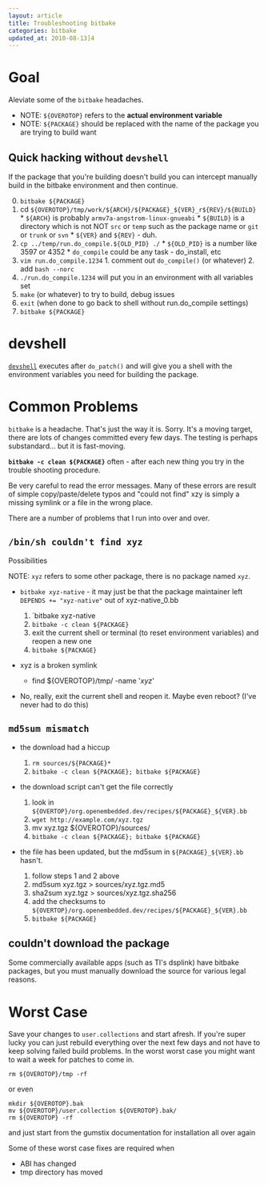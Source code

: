 ```yaml
---
layout: article
title: Troubleshooting bitbake
categories: bitbake
updated_at: 2010-08-13]4
---
```

Goal
====

Aleviate some of the `bitbake` headaches.

  * NOTE: `${OVEROTOP}` refers to the **actual environment variable**
  * NOTE: `${PACKAGE}` should be replaced with the name of the package you are trying to build want

Quick hacking without `devshell`
-------

If the package that you're building doesn't build you can intercept manually build in the bitbake environment and then continue.

  0. `bitbake ${PACKAGE}`
  1. cd `${OVEROTOP}/tmp/work/${ARCH}/${PACKAGE}_${VER}_r${REV}/${BUILD}`
    * `${ARCH}` is probably `armv7a-angstrom-linux-gnueabi`
    * `${BUILD}` is a directory which is not NOT `src` or `temp` such as the package name or `git` or `trunk` or `svn`
    * `${VER}` and `${REV}` - duh.
  2. `cp ../temp/run.do_compile.${OLD_PID} ./`
    * `${OLD_PID}` is a number like 3597 or 4352
    * `do_compile` could be any task - do_install, etc
  3. `vim run.do_compile.1234`
    1. comment out `do_compile()` (or whatever)
    2. add `bash --norc`
  4. `./run.do_compile.1234` will put you in an environment with all variables set
  5. `make` (or whatever) to try to build, debug issues
  6. `exit` (when done to go back to shell without run.do_compile settings)
  7. `bitbake ${PACKAGE}`

devshell
========

[`devshell`](http://wiki.openembedded.net/index.php/Devshell) executes after `do_patch()` and will give you a shell with the environment variables you need for building the package.

Common Problems
=====================

`bitbake` is a headache. That's just the way it is. Sorry. It's a moving target, there are lots of changes committed every few days. The testing is perhaps substandard... but it is fast-moving.

**`bitbake -c clean ${PACKAGE}`** often - after each new thing you try in the trouble shooting procedure.

Be very careful to read the error messages. Many of these errors are result of simple copy/paste/delete typos and "could not find" xzy is simply a missing symlink or a file in the wrong place.

There are a number of problems that I run into over and over.

`/bin/sh couldn't find xyz`
---------

Possibilities

NOTE: `xyz` refers to some other package, there is no package named `xyz`.

  * `bitbake xyz-native` - it may just be that the package maintainer left `DEPENDS += "xyz-native"` out of xyz-native_0.bb
    1. `bitbake xyz-native
    2. `bitbake -c clean ${PACKAGE}`
    3. exit the current shell or terminal (to reset environment variables) and reopen a new one
    4. `bitbake ${PACKAGE}`

  * xyz is a broken symlink
    * find ${OVEROTOP}/tmp/ -name '*xyz*'

  * No, really, exit the current shell and reopen it. Maybe even reboot? (I've never had to do this)

`md5sum mismatch`
-------

  * the download had a hiccup
    1. `rm sources/${PACKAGE}*`
    2. `bitbake -c clean ${PACKAGE}; bitbake ${PACKAGE}`

  * the download script can't get the file correctly
    1. look in `${OVERTOP}/org.openembedded.dev/recipes/${PACKAGE}_${VER}.bb`
    2. `wget http://example.com/xyz.tgz`
    3. mv xyz.tgz ${OVEROTOP}/sources/
    4. `bitbake -c clean ${PACKAGE}; bitbake ${PACKAGE}` 

  * the file has been updated, but the md5sum in `${PACKAGE}_${VER}.bb` hasn't.
    1. follow steps 1 and 2 above
    2. md5sum xyz.tgz > sources/xyz.tgz.md5
    2. sha2sum xyz.tgz > sources/xyz.tgz.sha256
    3. add the checksums to `${OVERTOP}/org.openembedded.dev/recipes/${PACKAGE}_${VER}.bb`
    4. `bitbake ${PACKAGE}`

couldn't download the package
-------

Some commercially available apps (such as TI's dsplink) have bitbake packages, but you must manually download the source for various legal reasons.
    
Worst Case
=========

Save your changes to `user.collections` and start afresh.
If you're super lucky you can just rebuild everything over the next few days and not have to keep solving failed build problems.
In the worst worst case you might want to wait a week for patches to come in.

    rm ${OVEROTOP}/tmp -rf

or even 

    mkdir ${OVEROTOP}.bak
    mv ${OVEROTOP}/user.collection ${OVEROTOP}.bak/
    rm ${OVEROTOP} -rf

and just start from the gumstix documentation for installation all over again


Some of these worst case fixes are required when

  * ABI has changed
  * tmp directory has moved

